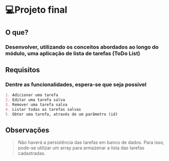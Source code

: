 # 💻Projeto final

## O que?

### Desenvolver, utilizando os conceitos abordados ao longo do módulo, uma aplicação de lista de tarefas (ToDo List)

## Requisitos

### Dentre as funcionalidades, espera-se que seja possível

```md
1. Adicionar uma tarefa
2. Editar uma tarefa salva
3. Remover uma tarefa salva
4. Listar todas as tarefas salvas
5. Obter uma tarefa, através de um parâmetro (id)
```

## Observações

> Não haverá a persistência das tarefas em banco de dados. Para isso, pode-se utilizar um array para armazenar a lista das tarefas cadastradas.
